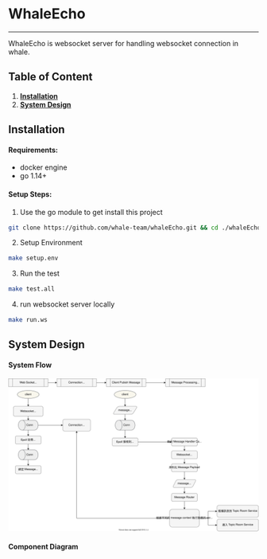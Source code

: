 # WhaleEcho

---
WhaleEcho is websocket server for handling websocket connection in whale.

## Table of Content
1. **[Installation](#installation)**
2. **[System Design](#system-design)**


## Installation

#### Requirements:

- docker engine
- go 1.14+

#### Setup Steps:

1. Use the go module to get install this project

```bash
git clone https://github.com/whale-team/whaleEcho.git && cd ./whaleEcho
```

2. Setup Environment

```bash
make setup.env
```

3. Run the test

```bash
make test.all
```

4. run websocket server locally

``` bash
make run.ws
```


## System Design
#### System Flow  

![flow chart](./docs/uml/flowchart.drawio.svg)

#### Component Diagram

